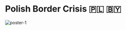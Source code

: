 # Polish Border Crisis :poland: :belarus:

![poster-1](https://user-images.githubusercontent.com/43317648/187998123-15b784fb-e95c-47cb-937a-7576770a43fa.jpg)
